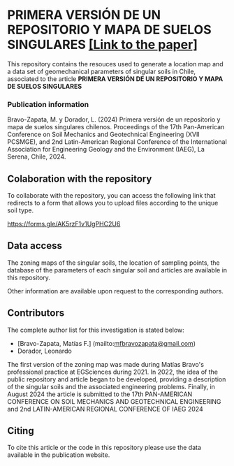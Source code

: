 
# PRIMERA VERSIÓN DE UN REPOSITORIO Y MAPA DE SUELOS SINGULARES [[Link to the paper]](https://www.issmge.org/publications/publication/primera-version-de-un-repositorio-y-mapa-de-suelos-singulares-chilenos)




This repository contains the resouces used to generate a location map and a data set of geomechanical parameters of singular soils in Chile, associated to the article  **PRIMERA VERSIÓN DE UN REPOSITORIO Y MAPA DE SUELOS SINGULARES**

### Publication information

Bravo-Zapata, M. y Dorador, L. (2024) Primera versión de un repositorio y mapa de suelos singulares chilenos. Proceedings of the 17th Pan-American Conference on Soil Mechanics and Geotechnical Engineering (XVII PCSMGE), and 2nd Latin-American Regional Conference of the International  Association for Engineering Geology and the Environment (IAEG), La Serena, Chile, 2024.

## Colaboration with the repository

To collaborate with the repository, you can access the following link that redirects to a form that allows you to upload files according to the unique soil type.

https://forms.gle/AK5rzF1v1UgPHC2U6


## Data access

The zoning maps of the singular soils, the location of sampling points, the database of the parameters of each singular soil and articles are available in this repository.

Other information are available upon request to the corresponding authors.

## Contributors

The complete author list for this investigation is stated below:

* [Bravo-Zapata, Matías F.] (mailto:mfbravozapata@gmail.com)
* Dorador, Leonardo

The first version of the zoning map was made during Matías Bravo's professional practice at EGSciences during 2021. In 2022, the idea of the public repository and article began to be developed, providing a description of the singular soils and the associated engineering problems. Finally, in August 2024 the article is submitted to the 17th PAN-AMERICAN CONFERENCE ON SOIL MECHANICS AND GEOTECHNICAL ENGINEERING and 2nd LATIN-AMERICAN REGIONAL CONFERENCE OF IAEG 2024

## Citing

To cite this article or the code in this repository please use the data available in the publication website.


